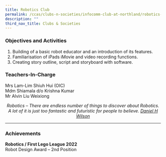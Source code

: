 ```yaml
---
title: Robotics Club
permalink: /ccas/clubs-n-societies/infocomm-club-at-northland/robotics-club/
description: ""
third_nav_title: Clubs & Societies
---
```

### Objectives and Activities

1.  Building of a basic robot educator and an introduction of its features.
2.  Familiarisation of iPads iMovie and video recording functions.
3.  Creating story outline, script and storyboard with software.

### Teachers-In-Charge

Mrs Lam-Lim Shiuh Hui (OIC) <br>
Mdm Shiamala d/o Krishna Kumar <br>
Mr Alvin Liu Weixiong

  
<center><i>Robotics – There are endless number of things to discover about Robotics. A lot of it is just too fantastic and futuristic for people to believe. <u>Daniel H Wilson</u></i></center>

*** 

### Achievements

**Robotics / First Lego League 2022** <br>
Robot Design Award – 2nd Position